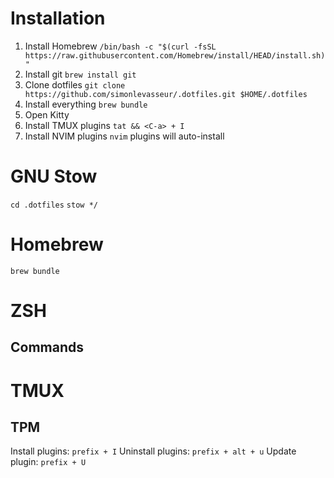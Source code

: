 # Installation
1. Install Homebrew `/bin/bash -c "$(curl -fsSL https://raw.githubusercontent.com/Homebrew/install/HEAD/install.sh)"`
2. Install git `brew install git`
3. Clone dotfiles `git clone https://github.com/simonlevasseur/.dotfiles.git $HOME/.dotfiles`
4. Install everything `brew bundle`
5. Open Kitty 
6. Install TMUX plugins `tat && <C-a> + I`
7. Install NVIM plugins  `nvim` plugins will auto-install

# GNU Stow
`cd .dotfiles`
`stow */`

# Homebrew
`brew bundle`

# ZSH
## Commands

# TMUX
## TPM
Install plugins: `prefix + I`
Uninstall plugins: `prefix + alt + u`
Update plugin: `prefix + U`

